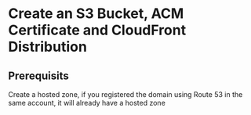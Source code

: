 # Create an S3 Bucket, ACM Certificate and CloudFront Distribution

## Prerequisits
Create a hosted zone, if you registered the domain using Route 53 in the same account, it will already have a hosted zone
